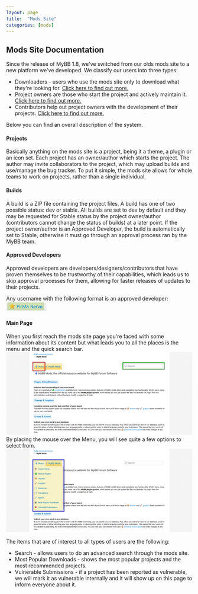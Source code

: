 ```yaml
---
layout: page
title:  "Mods Site"
categories: [mods]
---
```


## Mods Site Documentation

Since the release of MyBB 1.8, we've switched from our olds mods site to a new platform we've developed.
We classify our users into three types:
* Downloaders - users who use the mods site only to download what they're looking for. [Click here to find out more.](http://docs.mybb.com/mods/downloaders)
* Project owners are those who start the project and actively maintain it. [Click here to find out more.](http://docs.mybb.com/mods/owners)
* Contributors help out project owners with the development of their projects. [Click here to find out more.](http://docs.mybb.com/mods/contributors)

Below you can find an overall description of the system.

#### Projects
Basically anything on the mods site is a project, being it a theme, a plugin or an icon set. Each project has an owner/author which starts the project.
The author may invite collaborators to the project, which may upload builds and use/manage the bug tracker. To put it simple, the mods site allows for whole teams to work on projects, rather than a single individual.

#### Builds
A build is a ZIP file containing the project files. A build has one of two possible status: dev or stable.
All builds are set to dev by default and they may be requested for Stable status by the project owner/author (contributors cannot change the status of builds) at a later point. If the project owner/author is an Approved Developer, the build is automatically set to Stable, otherwise it must go through an approval process ran by the MyBB team.

#### Approved Developers
Approved developers are developers/designers/contributors that have proven themselves to be trustworthy of their capabilities, which leads us to skip approval processes for them, allowing for faster releases of updates to their projects.

Any username with the following format is an approved developer:
[![Approved Developer](/assets/images/mods/approved_developer.png)](/assets/images/mods/approved_developer.png)

#### Main Page
When you first reach the mods site page you're faced with some information about its content but what leads you to all the places is the menu and the quick search bar.
[![Menu and Search](/assets/images/mods/index1.png)](/assets/images/mods/index1.png)
By placing the mouse over the Menu, you will see quite a few options to select from.
[![Menu Options](/assets/images/mods/index2.png)](/assets/images/mods/index2.png)

The items that are of interest to all types of users are the following:
* Search - allows users to do an advanced search through the mods site.
* Most Popular Downloads - shows the most popular projects and the most recommended projects.
* Vulnerable Submissions - if a project has been reported as vulnerable, we will mark it as vulnerable internally and it will show up on this page to inform everyone about it.
